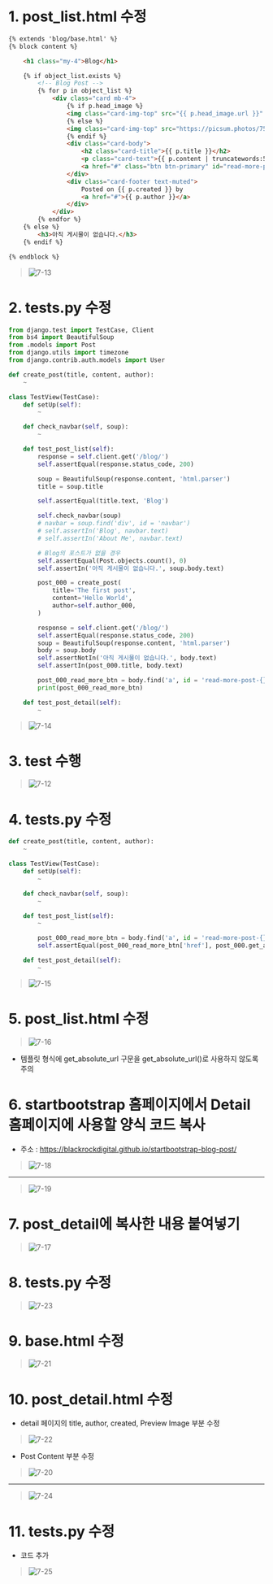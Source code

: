 # 1. post_list.html 수정  
~~~html
{% extends 'blog/base.html' %}
{% block content %}

    <h1 class="my-4">Blog</h1>

    {% if object_list.exists %}
        <!-- Blog Post -->
        {% for p in object_list %}
            <div class="card mb-4">
                {% if p.head_image %}
                <img class="card-img-top" src="{{ p.head_image.url }}" alt="Card image cap">
                {% else %}
                <img class="card-img-top" src="https://picsum.photos/750/300/?random" alt="Card image cap">
                {% endif %}
                <div class="card-body">
                    <h2 class="card-title">{{ p.title }}</h2>
                    <p class="card-text">{{ p.content | truncatewords:50 }}</p>
                    <a href="#" class="btn btn-primary" id="read-more-post-{{ p.pk }}">Read More &rarr;</a>
                </div>
                <div class="card-footer text-muted">
                    Posted on {{ p.created }} by
                    <a href="#">{{ p.author }}</a>
                </div>
            </div>
        {% endfor %}
    {% else %}
        <h3>아직 게시물이 없습니다.</h3>
    {% endif %}

{% endblock %}
~~~
> ![7-13](https://user-images.githubusercontent.com/48504392/79723055-1c95e880-8320-11ea-85f8-ec23e1890504.png)  

# 2. tests.py 수정  
~~~python
from django.test import TestCase, Client
from bs4 import BeautifulSoup
from .models import Post
from django.utils import timezone
from django.contrib.auth.models import User

def create_post(title, content, author):
    ~

class TestView(TestCase):
    def setUp(self):
        ~

    def check_navbar(self, soup):
        ~

    def test_post_list(self):
        response = self.client.get('/blog/')
        self.assertEqual(response.status_code, 200)

        soup = BeautifulSoup(response.content, 'html.parser')
        title = soup.title

        self.assertEqual(title.text, 'Blog')

        self.check_navbar(soup)
        # navbar = soup.find('div', id = 'navbar')
        # self.assertIn('Blog', navbar.text)
        # self.assertIn('About Me', navbar.text)

        # Blog의 포스트가 없을 경우
        self.assertEqual(Post.objects.count(), 0)
        self.assertIn('아직 게시물이 없습니다.', soup.body.text)

        post_000 = create_post(
            title='The first post',
            content='Hello World',
            author=self.author_000,
        )

        response = self.client.get('/blog/')
        self.assertEqual(response.status_code, 200)
        soup = BeautifulSoup(response.content, 'html.parser')
        body = soup.body
        self.assertNotIn('아직 게시물이 없습니다.', body.text)
        self.assertIn(post_000.title, body.text)

        post_000_read_more_btn = body.find('a', id = 'read-more-post-{}'.format(post_000.pk))
        print(post_000_read_more_btn)

    def test_post_detail(self):
        ~
~~~
> ![7-14](https://user-images.githubusercontent.com/48504392/79723057-1dc71580-8320-11ea-803a-c4b7022a4b13.png)  

# 3. test 수행  
> ![7-12](https://user-images.githubusercontent.com/48504392/79723051-1a338e80-8320-11ea-818a-0677c775a392.png)  

# 4. tests.py 수정   
~~~python
def create_post(title, content, author):
    ~

class TestView(TestCase):
    def setUp(self):
        ~

    def check_navbar(self, soup):
        ~

    def test_post_list(self):
        ~

        post_000_read_more_btn = body.find('a', id = 'read-more-post-{}'.format(post_000.pk))
        self.assertEqual(post_000_read_more_btn['href'], post_000.get_absolute_url())

    def test_post_detail(self):
        ~
~~~
> ![7-15](https://user-images.githubusercontent.com/48504392/79723060-1e5fac00-8320-11ea-9640-b9b73cbf51f4.png)  

# 5. post_list.html 수정  
> ![7-16](https://user-images.githubusercontent.com/48504392/79723062-1f90d900-8320-11ea-9bba-e12cf7aba36d.png)  
- 템플릿 형식에 get_absolute_url 구문을 get_absolute_url()로 사용하지 않도록 주의  

# 6. startbootstrap 홈페이지에서 Detail 홈페이지에 사용할 양식 코드 복사  
- 주소 : https://blackrockdigital.github.io/startbootstrap-blog-post/  
> ![7-18](https://user-images.githubusercontent.com/48504392/79723066-20c20600-8320-11ea-8538-26f265dc6fa2.png)  
___
> ![7-19](https://user-images.githubusercontent.com/48504392/79723068-215a9c80-8320-11ea-845d-bca3aea47627.png)  

# 7. post_detail에 복사한 내용 붙여넣기  
> ![7-17](https://user-images.githubusercontent.com/48504392/79723064-20296f80-8320-11ea-970b-de0c5f176e4a.png)  

# 8. tests.py 수정  
> ![7-23](https://user-images.githubusercontent.com/48504392/79723079-23bcf680-8320-11ea-8ad7-0b3e00e235c6.png)  

# 9. base.html 수정  
> ![7-21](https://user-images.githubusercontent.com/48504392/79723077-23246000-8320-11ea-8acf-a2d60bbc4939.png)  
# 10. post_detail.html 수정  
- detail 페이지의 title, author, created, Preview Image 부분 수정  
> ![7-22](https://user-images.githubusercontent.com/48504392/79723078-23246000-8320-11ea-9a0b-226b9dec7af2.png)  
- Post Content 부분 수정  
> ![7-20](https://user-images.githubusercontent.com/48504392/79723072-21f33300-8320-11ea-8d3f-83d6e4563776.png)  
___
> ![7-24](https://user-images.githubusercontent.com/48504392/79723080-24558d00-8320-11ea-9dae-78dc5ff6e19d.png)  

# 11. tests.py 수정  
- 코드 추가  
> ![7-25](https://user-images.githubusercontent.com/48504392/79723084-24558d00-8320-11ea-8c7f-583eec843d2e.png)  
